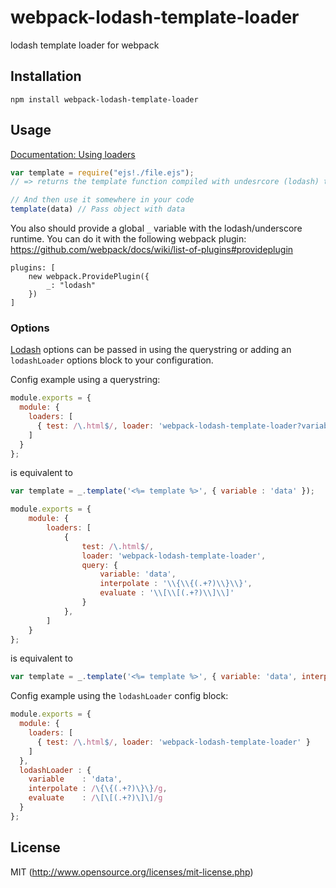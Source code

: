 # webpack-lodash-template-loader
lodash template loader for webpack

## Installation

`npm install webpack-lodash-template-loader`

## Usage

[Documentation: Using loaders](http://webpack.github.io/docs/using-loaders.html)

``` javascript
var template = require("ejs!./file.ejs");
// => returns the template function compiled with undesrcore (lodash) templating engine.

// And then use it somewhere in your code
template(data) // Pass object with data
```

You also should provide a global `_` variable with the lodash/underscore runtime. You can do it with the following webpack plugin: https://github.com/webpack/docs/wiki/list-of-plugins#provideplugin

```
plugins: [
    new webpack.ProvidePlugin({
        _: "lodash"
    })
]
```

### Options
[Lodash](https://lodash.com/docs#template) options can be passed in using the querystring or adding an ```lodashLoader``` options block to your configuration.

Config example using a querystring:
``` js
module.exports = {
  module: {
    loaders: [
      { test: /\.html$/, loader: 'webpack-lodash-template-loader?variable=data' },
    ]
  }
};
```
is equivalent to
``` js
var template = _.template('<%= template %>', { variable : 'data' });
```

``` js
module.exports = {
    module: {
        loaders: [
            {
                test: /\.html$/, 
                loader: 'webpack-lodash-template-loader', 
                query: { 
                    variable: 'data', 
                    interpolate : '\\{\\{(.+?)\\}\\}', 
                    evaluate : '\\[\\[(.+?)\\]\\]' 
                }
            },
        ]
    }
};
```
is equivalent to
``` js
var template = _.template('<%= template %>', { variable: 'data', interpolate : '\\{\\{(.+?)\\}\\}', evaluate : '\\[\\[(.+?)\\]\\]' });
```

Config example using the ```lodashLoader``` config block:
``` js
module.exports = {
  module: {
    loaders: [
      { test: /\.html$/, loader: 'webpack-lodash-template-loader' }
    ]
  },
  lodashLoader : {
    variable    : 'data',
    interpolate : /\{\{(.+?)\}\}/g,
    evaluate    : /\[\[(.+?)\]\]/g
  }
};
```

## License

MIT (http://www.opensource.org/licenses/mit-license.php)
